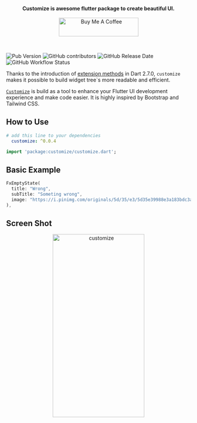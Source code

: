 <p align="center" >
  <strong>Customize is awesome flutter package to create beautiful UI.</strong>
  <br />
  <br />
  <a href="https://www.buymeacoffee.com/aniketkhote" target="_blank"><img width="150px" src="https://cdn.buymeacoffee.com/buttons/default-yellow.png" alt="Buy Me A Coffee" style="height: 51px !important;width: 217px !important;" ></a>
</p>

<br />

![Pub Version](https://img.shields.io/pub/v/customize?color=blue&style=the-badge)
![GitHub contributors](https://img.shields.io/github/contributors/Aniketkhote/customize?style=the-badge)
![GitHub Release Date](https://img.shields.io/github/release-date/Aniketkhote/customize?style=the-badge)
![GitHub Workflow Status](https://img.shields.io/github/workflow/status/Aniketkhote/customize/CI?style=the-badge)

Thanks to the introduction of [extension methods](https://dart.dev/guides/language/extension-methods) in Dart 2.7.0, `customize` makes it possible to build widget tree\`s more readable and efficient.

[`Customize`](https://pub.dev/packages/customize) is build as a tool to enhance your Flutter UI development experience and make code easier. It is highly inspired by Bootstrap and Tailwind CSS. 

## How to Use

```yaml
# add this line to your dependencies
  customize: ^0.0.4
```

```dart
import 'package:customize/customize.dart';
```

## Basic Example
```dart
FxEmptyState(
  title: "Wrong",
  subTitle: "Someting wrong",
  image: "https://i.pinimg.com/originals/5d/35/e3/5d35e39988e3a183bdc3a9d2570d20a9.gif",
),
```
## Screen Shot
<p align="center">
  <a href="#" target="_blank">
    <img src="https://imgur.com/V38BOVa.png"  width="250" height="500" alt="customize">
  </a>
</p>